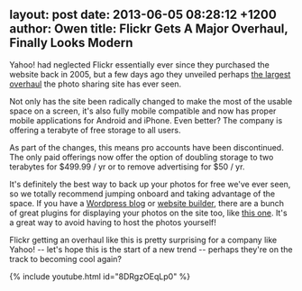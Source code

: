 layout: post
date: 2013-06-05 08:28:12 +1200
author: Owen
title: Flickr Gets A Major Overhaul, Finally Looks Modern
----

Yahoo! had neglected Flickr essentially ever since they purchased the website back in 2005, but a few days ago they unveiled perhaps [the largest overhaul](http://yahoo.tumblr.com/post/50934634700/your-world-in-full-resolution) the photo sharing site has ever seen.

Not only has the site been radically changed to make the most of the usable space on a screen, it's also fully mobile compatible and now has proper mobile applications for Android and iPhone. Even better? The company is offering a terabyte of free storage to all users.

As part of the changes, this means pro accounts have been discontinued. The only paid offerings now offer the option of doubling storage to two terabytes for $499.99 / yr or to remove advertising for $50 / yr.

It's definitely the best way to back up your photos for free we've ever seen, so we totally recommend jumping onboard and taking advantage of the space. If you have a [Wordpress blog](https://iwantmyname.com/services/open-source/) or [website builder](https://iwantmyname.com/services/website-builder/), there are a bunch of great plugins for displaying your photos on the site too, like [this one](http://wordpress.org/plugins/flickr-photostream/). It's a great way to avoid having to host the photos yourself!

Flickr getting an overhaul like this is pretty surprising for a company like Yahoo! -- let's hope this is the start of a new trend -- perhaps they're on the track to becoming cool again? 

{% include youtube.html id="8DRgzOEqLp0" %}
